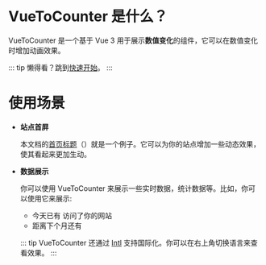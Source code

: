 <script setup>
import {ref} from "vue"; 
import {useData} from "vitepress"; 
import VueToCounterText from "../../components/VueToCounterText.vue";

const { site } = useData();
const userCount = ref(10000);
setInterval(() => userCount.value += Math.floor(Math.random() * 10), 2000);

const now = ref(new Date());
setInterval(() => now.value = new Date(), 2000);
const nextMonth = new Date();
nextMonth.setMonth(nextMonth.getMonth() + 1);
nextMonth.setDate(0);
nextMonth.setHours(0, 0, 0, 0);
</script>

# VueToCounter 是什么？

VueToCounter 是一个基于 Vue 3 用于展示**数值变化**的组件，它可以在数值变化时增加动画效果。

::: tip
懒得看？跳到[快速开始](getting-started)。
:::

# 使用场景

- **站点首屏**

  本文档的[首页标题](/)（<vue-to-counter-text />）就是一个例子。它可以为你的站点增加一些动态效果，使其看起来更加生动。

- **数据展示**

  你可以使用 VueToCounter 来展示一些实时数据，统计数据等。比如，你可以使用它来展示:

  - 今天已有 <vue-to-counter-number class="font-mono font-bold" :value="userCount" suffix="人" color="black" :locale="site.lang" locale-number /> 访问了你的网站
  - 距离下个月还有 <vue-to-counter-datetime-duration class="font-mono font-bold" :value="[now, nextMonth]" color="black" :locale="site.lang" />

  ::: tip
  VueToCounter 还通过 [Intl](https://developer.mozilla.org/en-US/docs/Web/JavaScript/Reference/Global_Objects/Intl) 支持国际化。你可以在右上角切换语言来查看效果。
  :::

[//]: # '  * 你的网站已经运行了 <vue-to-counter-number class="font-mono font-bold" :value="userCount" suffix="小时" color="black" /> 了'
